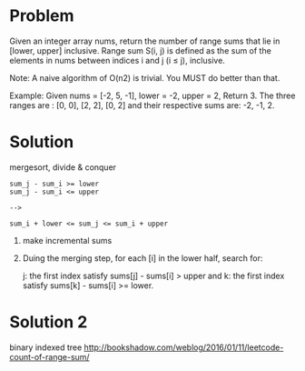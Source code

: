 Problem
===

Given an integer array nums, return the number of range sums that lie in [lower, upper] inclusive.
Range sum S(i, j) is defined as the sum of the elements in nums between indices i and j (i ≤ j), inclusive.

Note:
A naive algorithm of O(n2) is trivial. You MUST do better than that.

Example:
Given nums = [-2, 5, -1], lower = -2, upper = 2,
Return 3.
The three ranges are : [0, 0], [2, 2], [0, 2] and their respective sums are: -2, -1, 2.


Solution
===

mergesort, divide & conquer

    sum_j - sum_i >= lower
    sum_j - sum_i <= upper
    
    -->

    sum_i + lower <= sum_j <= sum_i + upper

1. make incremental sums

2. Duing the merging step, for each [i] in the lower half, search for:

    j: the first index satisfy sums[j] - sums[i] > upper and
    k: the first index satisfy sums[k] - sums[i] >= lower.


Solution 2
===
binary indexed tree
http://bookshadow.com/weblog/2016/01/11/leetcode-count-of-range-sum/
